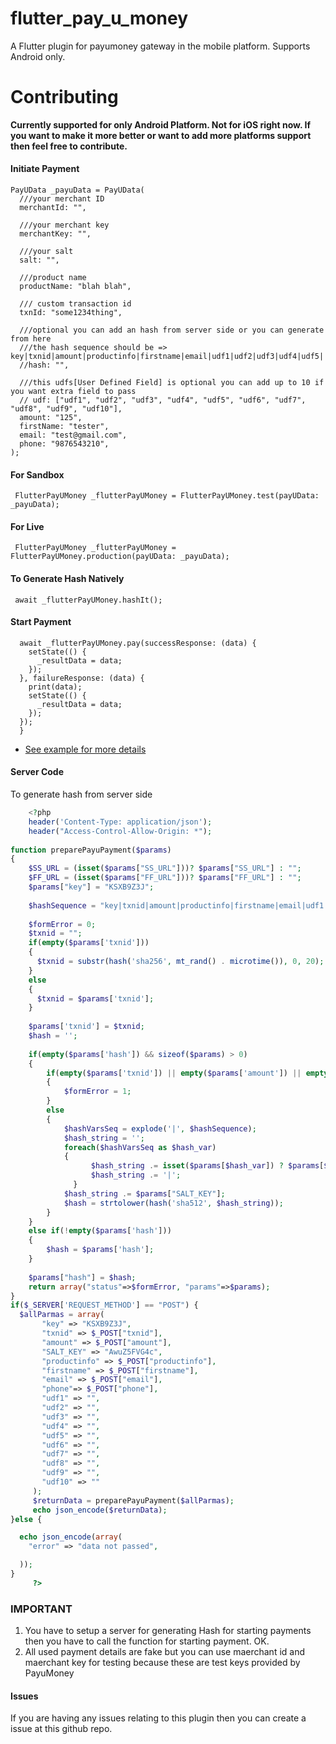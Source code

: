 # flutter_pay_u_money

A Flutter plugin for payumoney gateway in the mobile platform. Supports Android only.



# Contributing
**Currently supported for only Android Platform. Not for iOS right now.
If you want to make it more better or want to add more platforms support then feel free to contribute.**


#### Initiate Payment

```    
PayUData _payuData = PayUData(
  ///your merchant ID
  merchantId: "",

  ///your merchant key
  merchantKey: "",

  ///your salt
  salt: "",

  ///product name
  productName: "blah blah",

  /// custom transaction id
  txnId: "some1234thing",

  ///optional you can add an hash from server side or you can generate from here
  ///the hash sequence should be => key|txnid|amount|productinfo|firstname|email|udf1|udf2|udf3|udf4|udf5||||||salt;
  //hash: "",

  ///this udfs[User Defined Field] is optional you can add up to 10 if you want extra field to pass
  // udf: ["udf1", "udf2", "udf3", "udf4", "udf5", "udf6", "udf7", "udf8", "udf9", "udf10"],
  amount: "125",
  firstName: "tester",
  email: "test@gmail.com",
  phone: "9876543210",
);
```
#### For Sandbox
    
```
 FlutterPayUMoney _flutterPayUMoney = FlutterPayUMoney.test(payUData: _payuData);
```

#### For Live
   
```
 FlutterPayUMoney _flutterPayUMoney = FlutterPayUMoney.production(payUData: _payuData);
```
   
#### To Generate Hash Natively

```
 await _flutterPayUMoney.hashIt();
```
#### Start Payment

```
  await _flutterPayUMoney.pay(successResponse: (data) {
    setState(() {
      _resultData = data;
    });
  }, failureResponse: (data) {
    print(data);
    setState(() {
      _resultData = data;
    });
  });
  }
```

- [See example for more details](https://pub.dev/packages/flutter_pay_u_money/example)


#### Server Code
To generate hash from server side

```php
    <?php 
    header('Content-Type: application/json');
    header("Access-Control-Allow-Origin: *");
    
function preparePayuPayment($params)
{        
    $SS_URL = (isset($params["SS_URL"]))? $params["SS_URL"] : "";
    $FF_URL = (isset($params["FF_URL"]))? $params["FF_URL"] : "";
    $params["key"] = "KSXB9Z3J";    
    
    $hashSequence = "key|txnid|amount|productinfo|firstname|email|udf1|udf2|udf3|udf4|udf5|udf6|udf7|udf8|udf9|udf10";
    
    $formError = 0;
    $txnid = "";
    if(empty($params['txnid']))
    {
      $txnid = substr(hash('sha256', mt_rand() . microtime()), 0, 20);
    }
    else
    {
      $txnid = $params['txnid'];
    }    
    
    $params['txnid'] = $txnid;
    $hash = '';
    
    if(empty($params['hash']) && sizeof($params) > 0)
    {
        if(empty($params['txnid']) || empty($params['amount']) || empty($params['firstname']) || empty($params['email']) || empty($params['phone']) || empty($params['productinfo']))
        {
            $formError = 1;
        }
        else
        {
            $hashVarsSeq = explode('|', $hashSequence);
            $hash_string = '';    
            foreach($hashVarsSeq as $hash_var)
            {
                  $hash_string .= isset($params[$hash_var]) ? $params[$hash_var] : '';
                  $hash_string .= '|';
              }
            $hash_string .= $params["SALT_KEY"];
            $hash = strtolower(hash('sha512', $hash_string));
        }
    }
    else if(!empty($params['hash']))
    {
        $hash = $params['hash'];
    }
    
    $params["hash"] = $hash;
    return array("status"=>$formError, "params"=>$params);
}
if($_SERVER['REQUEST_METHOD'] == "POST") {
  $allParmas = array(
       "key" => "KSXB9Z3J",
       "txnid" => $_POST["txnid"],
       "amount" => $_POST["amount"],
       "SALT_KEY" => "AwuZ5FVG4c",
       "productinfo" => $_POST["productinfo"],
       "firstname" => $_POST["firstname"],
       "email" => $_POST["email"],
       "phone"=> $_POST["phone"],
       "udf1" => "",
       "udf2" => "",
       "udf3" => "",
       "udf4" => "",
       "udf5" => "",
       "udf6" => "",
       "udf7" => "",
       "udf8" => "",
       "udf9" => "",
       "udf10" => ""
     );
     $returnData = preparePayuPayment($allParmas);
     echo json_encode($returnData);
}else {

  echo json_encode(array(
    "error" => "data not passed",

  ));
}
     ?> 
```

### IMPORTANT
1. You have to setup a server for generating Hash for starting payments then you have to call the function for starting payment. OK.
2. All used payment details are fake but you can use maerchant id and maerchant key for testing because these are test keys provided by PayuMoney

#### Issues
If you are having any issues relating to this plugin then you can create a issue at this github repo.


